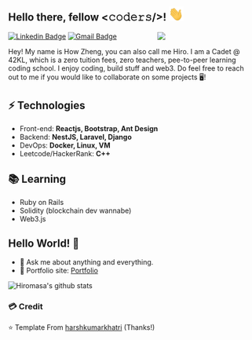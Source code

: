 <h2> Hello there, fellow <𝚌𝚘𝚍𝚎𝚛𝚜/>! <img src="https://raw.githubusercontent.com/ABSphreak/ABSphreak/master/gifs/Hi.gif" width="30px"></h2>

<img align='right' src='https://user-images.githubusercontent.com/5713670/87202985-820dcb80-c2b6-11ea-9f56-7ec461c497c3.gif' width='200"'>

[![Linkedin Badge](https://img.shields.io/badge/-howzhengyap-blue?style=flat-square&logo=Linkedin&logoColor=white&link=https://www.linkedin.com/in/how-zheng-yap-9b643222b/)](https://www.linkedin.com/in/how-zheng-yap-9b643222b/) 
[![Gmail Badge](https://img.shields.io/badge/-hiromasayap06290@gmail.com-c14438?style=flat-square&logo=Gmail&logoColor=white&link=mailto:hiromasayap0629@gmail.com)](mailto:hiromasa0629@gmail.com)

Hey! My name is How Zheng, you can also call me Hiro. I am a Cadet @ 42KL, which is a zero tuition fees, zero teachers, pee-to-peer learning coding school. I enjoy coding, build stuff and web3. Do feel free to reach out to me if you would like to collaborate on some projects 🖥️!
## ⚡ Technologies
- Front-end: **Reactjs, Bootstrap, Ant Design**
- Backend: **NestJS, Laravel, Django**
- DevOps: **Docker, Linux, VM**
- Leetcode/HackerRank: **C++**
## 📚 Learning
- Ruby on Rails
- Solidity (blockchain dev wannabe)
- Web3.js
## Hello World! 🤔
- 💬 Ask me about anything and everything.
- 🎯 Portfolio site: [Portfolio](https://hiromasa.me)

![Hiromasa's github stats](https://github-readme-stats-lovat-theta.vercel.app/api?username=hiromasa0629&show_icons=true&theme=dark)


### 💳 Credit
⭐️ Template From [harshkumarkhatri](https://github.com/harshkumarkhatri) (Thanks!)